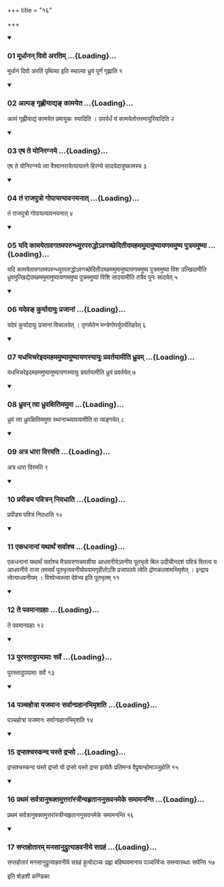 +++
title = "१६"

+++

<div class="js_include" includetitle="true" newlevelforh1="3" unfilled="" url="/vedAH_yajuH/taittirIyam/sUtram/ApastambaH/shrautam/vishvAsa-prastutiH/12/16/01_mUrdhAnan_divo_aratim.md">
<details open><summary><h3>01 मूर्धानन् दिवो अरतिम् ...{Loading}...</h3></summary>

मूर्धानं दिवो अरतिं पृथिव्या इति स्थाल्या ध्रुवं पूर्णं गृह्णाति १
</details>
</div>


<div class="js_include" includetitle="true" newlevelforh1="3" unfilled="" url="/vedAH_yajuH/taittirIyam/sUtram/ApastambaH/shrautam/vishvAsa-prastutiH/12/16/02_alpa~N_gRhNIyAdya~N_kAmayeta.md">
<details open><summary><h3>02 अल्पङ् गृह्णीयाद्यङ् कामयेत ...{Loading}...</h3></summary>

अल्पं गृह्णीयाद्यं कामयेत प्रमायुकः स्यादिति । उपर्यर्धं यं कामयेतोत्तरमायुरियादिति २
</details>
</div>


<div class="js_include" includetitle="true" newlevelforh1="3" unfilled="" url="/vedAH_yajuH/taittirIyam/sUtram/ApastambaH/shrautam/vishvAsa-prastutiH/12/16/03_eSha_te_yoniragnaye.md">
<details open><summary><h3>03 एष ते योनिरग्नये ...{Loading}...</h3></summary>

एष ते योनिरग्नये त्वा वैश्वानरायेत्यायतने हिरण्ये सादयेदायुष्कामस्य ३
</details>
</div>


<div class="js_include" includetitle="true" newlevelforh1="3" unfilled="" url="/vedAH_yajuH/taittirIyam/sUtram/ApastambaH/shrautam/vishvAsa-prastutiH/12/16/04_taM_rAjaputro_gopAyatyAvanayanAt.md">
<details open><summary><h3>04 तं राजपुत्रो गोपायत्यावनयनात् ...{Loading}...</h3></summary>

तं राजपुत्रो गोपायत्यावनयनात् ४
</details>
</div>


<div class="js_include" includetitle="true" newlevelforh1="3" unfilled="" url="/vedAH_yajuH/taittirIyam/sUtram/ApastambaH/shrautam/vishvAsa-prastutiH/12/16/05_yadi_kAmayetAvagatamaparundhyuraparuddho-vagachCheditIdamahamamumAmuShyAyaNamamuShya_putramamuShyA.md">
<details open><summary><h3>05 यदि कामयेतावगतमपरुन्ध्युरपरुद्धोऽवगच्छेदितीदमहममुमामुष्यायणममुष्य पुत्रममुष्या ...{Loading}...</h3></summary>

यदि कामयेतावगतमपरुन्ध्युरपरुद्धोऽवगच्छेदितीदमहममुमामुष्यायणममुष्य पुत्रममुष्या विश उत्खिदामीति ध्रुवमुत्खिद्येदमहममुमामुष्यायणममुष्य पुत्रममुष्यां विशि सादयामीति तत्रैव पुनः सादयेत् ५
</details>
</div>


<div class="js_include" includetitle="true" newlevelforh1="3" unfilled="" url="/vedAH_yajuH/taittirIyam/sUtram/ApastambaH/shrautam/vishvAsa-prastutiH/12/16/06_yadeva~N_kuryAdAyuH_prajAnAM.md">
<details open><summary><h3>06 यदेवङ् कुर्यादायुः प्रजानां ...{Loading}...</h3></summary>

यदेवं कुर्यादायुः प्रजानां विचालयेत् । तृणमेतेन मन्त्रेणोपर्युपर्यतिहरेत् ६
</details>
</div>


<div class="js_include" includetitle="true" newlevelforh1="3" unfilled="" url="/vedAH_yajuH/taittirIyam/sUtram/ApastambaH/shrautam/vishvAsa-prastutiH/12/16/07_yadhabhichareidamahamamuShyAmuShyAyaNasyAyuH_pravartayAmIti_dhruvam.md">
<details open><summary><h3>07 यधभिचरेइदमहममुष्यामुष्यायणस्यायुः प्रवर्तयामीति ध्रुवम् ...{Loading}...</h3></summary>

यधभिचरेइदमहममुष्यामुष्यायणस्यायुः प्रवर्तयामीति ध्रुवं प्रवर्तयेत् ७
</details>
</div>


<div class="js_include" includetitle="true" newlevelforh1="3" unfilled="" url="/vedAH_yajuH/taittirIyam/sUtram/ApastambaH/shrautam/vishvAsa-prastutiH/12/16/08_dhruvan_tvA_dhruvaxitimamumA.md">
<details open><summary><h3>08 ध्रुवन् त्वा ध्रुवक्षितिममुमा ...{Loading}...</h3></summary>

ध्रुवं त्वा ध्रुवक्षितिममुमा स्थानाच्च्यावयामीति वा व्यङ्गयेत् ८
</details>
</div>


<div class="js_include" includetitle="true" newlevelforh1="3" unfilled="" url="/vedAH_yajuH/taittirIyam/sUtram/ApastambaH/shrautam/vishvAsa-prastutiH/12/16/09_atra_dhArA_viramati.md">
<details open><summary><h3>09 अत्र धारा विरमति ...{Loading}...</h3></summary>

अत्र धारा विरमति ९
</details>
</div>


<div class="js_include" includetitle="true" newlevelforh1="3" unfilled="" url="/vedAH_yajuH/taittirIyam/sUtram/ApastambaH/shrautam/vishvAsa-prastutiH/12/16/10_prapIDya_pavitran_nidadhAti.md">
<details open><summary><h3>10 प्रपीड्य पवित्रन् निदधाति ...{Loading}...</h3></summary>

प्रपीड्य पवित्रं निदधाति १०
</details>
</div>


<div class="js_include" includetitle="true" newlevelforh1="3" unfilled="" url="/vedAH_yajuH/taittirIyam/sUtram/ApastambaH/shrautam/vishvAsa-prastutiH/12/16/11_ekadhanAnAM_yathArthaM_sarvAshcha.md">
<details open><summary><h3>11 एकधनानां यथार्थं सर्वाश्च ...{Loading}...</h3></summary>

एकधनानां यथार्थं सर्वाश्च मैत्रावरुणचमसीया आधवनीयेऽवनीय पूतभृतो बिल उदीचीनदशं पवित्रं वितत्य य आधवनीये राजा तमसर्वं पूतभृत्यवनीयोपयामगृहीतोऽसि प्रजापतये त्वेति द्रोणकलशमभिमृशेत् । इन्द्राय त्वेत्याधवनीयम् । विश्वेभ्यस्त्वा देवेभ्य इति पूतभृतम् ११
</details>
</div>


<div class="js_include" includetitle="true" newlevelforh1="3" unfilled="" url="/vedAH_yajuH/taittirIyam/sUtram/ApastambaH/shrautam/vishvAsa-prastutiH/12/16/12_te_pavamAnagrahAH.md">
<details open><summary><h3>12 ते पवमानग्रहाः ...{Loading}...</h3></summary>

ते पवमानग्रहाः १२
</details>
</div>


<div class="js_include" includetitle="true" newlevelforh1="3" unfilled="" url="/vedAH_yajuH/taittirIyam/sUtram/ApastambaH/shrautam/vishvAsa-prastutiH/12/16/13_purastAdupayAmAH_sarve.md">
<details open><summary><h3>13 पुरस्तादुपयामाः सर्वे ...{Loading}...</h3></summary>

पुरस्तादुपयामाः सर्वे १३
</details>
</div>


<div class="js_include" includetitle="true" newlevelforh1="3" unfilled="" url="/vedAH_yajuH/taittirIyam/sUtram/ApastambaH/shrautam/vishvAsa-prastutiH/12/16/14_panchahotrA_yajamAnaH_sarvAngrahAnabhimRshati.md">
<details open><summary><h3>14 पञ्चहोत्रा यजमानः सर्वान्ग्रहानभिमृशति ...{Loading}...</h3></summary>

पञ्चहोत्रा यजमानः सर्वान्ग्रहानभिमृशति १४
</details>
</div>


<div class="js_include" includetitle="true" newlevelforh1="3" unfilled="" url="/vedAH_yajuH/taittirIyam/sUtram/ApastambaH/shrautam/vishvAsa-prastutiH/12/16/15_drapsashchaskanda_yaste_drapso.md">
<details open><summary><h3>15 द्रप्सश्चस्कन्द यस्ते द्रप्सो ...{Loading}...</h3></summary>

द्रप्सश्चस्कन्द यस्ते द्रप्सो यो द्रप्सो यस्ते द्रप्स इत्येतैः प्रतिमन्त्रं वैप्रुषान्होमाञ्जुहोति १५
</details>
</div>


<div class="js_include" includetitle="true" newlevelforh1="3" unfilled="" url="/vedAH_yajuH/taittirIyam/sUtram/ApastambaH/shrautam/vishvAsa-prastutiH/12/16/16_prathamaM_sarvatrAnuShaktamuttarAMstrInvahRtAnanusavanameke_samAmananti.md">
<details open><summary><h3>16 प्रथमं सर्वत्रानुषक्तमुत्तरांस्त्रीन्वहृताननुसवनमेके समामनन्ति ...{Loading}...</h3></summary>

प्रथमं सर्वत्रानुषक्तमुत्तरांस्त्रीन्वहृताननुसवनमेके समामनन्ति १६
</details>
</div>


<div class="js_include" includetitle="true" newlevelforh1="3" unfilled="" url="/vedAH_yajuH/taittirIyam/sUtram/ApastambaH/shrautam/vishvAsa-prastutiH/12/16/17_saptahotAram_manasAnudrutyAhavanIye_sagrahaM.md">
<details open><summary><h3>17 सप्तहोतारम् मनसानुद्रुत्याहवनीये सग्रहं ...{Loading}...</h3></summary>

सप्तहोतारं मनसानुद्रुत्याहवनीये सग्रहं हुत्वोदञ्चः प्रह्वा बहिष्पवमानाय पञ्चर्त्विजः समन्वारब्धाः सर्पन्ति १७
</details>
</div>



  
इति षोडशी कण्डिका 
